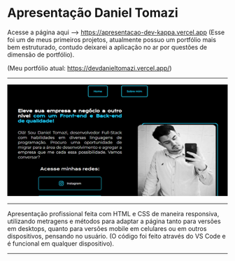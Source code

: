 # Apresentação Daniel Tomazi
Acesse a página aqui --> https://apresentacao-dev-kappa.vercel.app (Esse foi um de meus primeiros projetos, atualmente possuo um portfólio mais bem estruturado, contudo deixarei a aplicação no ar por questões de dimensão de portfólio).

(Meu portfólio atual: https://devdanieltomazi.vercel.app/)
****
![image](https://github.com/DanielTomazi/ApresentacaoDev/blob/main/Assets/img-demo-port.png)
******************
Apresentação profissional feita com HTML e CSS de maneira responsiva, utilizando metragens e métodos para adaptar a página tanto para versões em desktops, quanto para versões mobile em celulares ou em outros dispositivos, pensando no usuário. (O código foi feito através do VS Code e é funcional em qualquer dispositivo).
*****************
